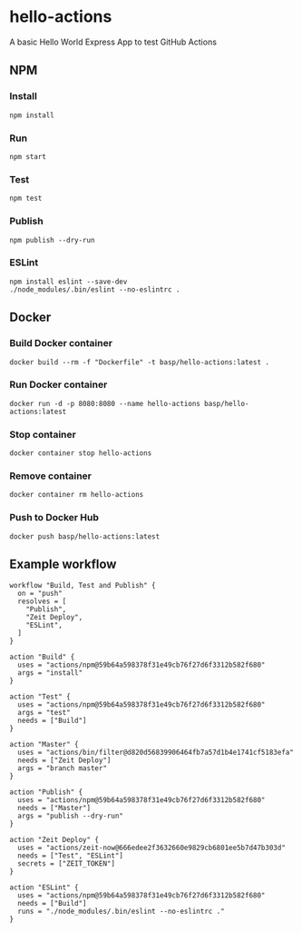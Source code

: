 # hello-actions

A basic Hello World Express App to test GitHub Actions

## NPM

### Install

```
npm install
```

### Run 

```
npm start
```

### Test

```
npm test
```

### Publish

```
npm publish --dry-run
```

### ESLint 

```
npm install eslint --save-dev
./node_modules/.bin/eslint --no-eslintrc .
```

## Docker

### Build Docker container 

```
docker build --rm -f "Dockerfile" -t basp/hello-actions:latest .
```

### Run Docker container

```
docker run -d -p 8080:8080 --name hello-actions basp/hello-actions:latest
```

### Stop container

```
docker container stop hello-actions
```

### Remove container

```
docker container rm hello-actions
```

### Push to Docker Hub

```
docker push basp/hello-actions:latest
```

## Example workflow

```hcl
workflow "Build, Test and Publish" {
  on = "push"
  resolves = [
    "Publish",
    "Zeit Deploy",
    "ESLint",
  ]
}

action "Build" {
  uses = "actions/npm@59b64a598378f31e49cb76f27d6f3312b582f680"
  args = "install"
}

action "Test" {
  uses = "actions/npm@59b64a598378f31e49cb76f27d6f3312b582f680"
  args = "test"
  needs = ["Build"]
}

action "Master" {
  uses = "actions/bin/filter@d820d56839906464fb7a57d1b4e1741cf5183efa"
  needs = ["Zeit Deploy"]
  args = "branch master"
}

action "Publish" {
  uses = "actions/npm@59b64a598378f31e49cb76f27d6f3312b582f680"
  needs = ["Master"]
  args = "publish --dry-run"
}

action "Zeit Deploy" {
  uses = "actions/zeit-now@666edee2f3632660e9829cb6801ee5b7d47b303d"
  needs = ["Test", "ESLint"]
  secrets = ["ZEIT_TOKEN"]
}

action "ESLint" {
  uses = "actions/npm@59b64a598378f31e49cb76f27d6f3312b582f680"
  needs = ["Build"]
  runs = "./node_modules/.bin/eslint --no-eslintrc ."
}
```
